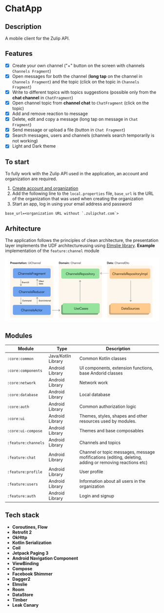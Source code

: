 # ChatApp

## Description

A mobile client for the Zulip API.

## Features

- [X] Create your own channel ("+" button on the screen with
  channels `Channels Fragment`)
- [X] Open messages for both the channel (**long tap** on the channel
  in `Channels Fragment`) and the topic (click on the topic in `Channels Fragment`)
- [X] Write to different topics with topics suggestions (possible only from the **chat channel** in `ChatFragment`)
- [X] Open channel topic from **channel chat** to `ChatFragment` (click on the topic)
- [X] Add and remove reaction to message
- [X] Delete, edit and copy a message (long tap on message in `Chat Fragment`)
- [X] Send message or upload a file (button in `Chat Fragment`)
- [X] Search messages, users and channels (channels search temporarily is not working)
- [X] Light and Dark theme

## To start

To fully work with the Zulip API used in the application, an account and organization are required.
1. [Create account and organization](https://zulip.com/new/)
2. Add the following line to the `local.properties` file, `base_url` is the URL of the organization that was used when creating the organization
4. Start an app, log in using your email address and password

```
base_url=<organization URL without `.zulipchat.com`>
```

## Arhitecture

The application follows the principles of clean architecture, the presentation layer implements the UDF architectureusing using [Elmslie library](https://github.com/vivid-money/elmslie). **Example** implementation of the `feature:channel` module

![ChatApp-Architecture](images/Acrhitecture.png)

## Modules

| Module             | Type       | Description                                                                                                                                                                                       |
|--------------------|---------------------|---------------------------------------------------------------------------------------------------------------------------------------------------------------------------------------------------|                                                       
| `:core:common`     | Java/Kotlin Library | Common Kotlin classes                                                                                                                 |
| `:core:components` | Android Library     | UI components, extension functions, base Andorid classes                                                                              |
| `:core:network`    | Android Library     | Network work                                                                                                                          |
| `:core:database`   | Android Library     | Local database                                                                                                                        |
| `:core:auth`       | Android Library     | Common authorization logic                                                                                                            |
| `:core:ui`         | Android Library     | Themes, styles, shapes and other resources used by modules.                                                                           |
| `:core:ui-compose` | Android Library     | Themes and base composables                                                                                                           |
| `:feature:channels`| Android Library     | Channels and topics                                                                                                                   |
| `:feature:chat`    | Android Library     | Channel or topic messages, message mofifications (editing, deleting, adding or removing reactions etc)                                |
| `:feature:profile` | Android Library     | User profile                                                                                                                          |
| `:feature:users`   | Android Library     | Information about all users in the organization                                                                                       |
| `:feature:auth`    | Android Library     | Login and signup                                                                                                                      |

## Tech stack

- **Coroutines, Flow** 
- **Retrofit 2** 
- **OkHttp**
- **Kotlin Serialization** 
- **Coil**
- **Jetpack Paging 3** 
- **Android Navigation Component**
- **ViewBinding**
- **Compose**
- **Facebook Shimmer**
- **Dagger2**
- **Elmslie**
- **Room**
- **DataStore**
- **Timber**
- **Leak Canary**
